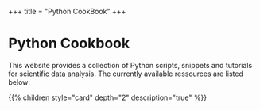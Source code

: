 +++
title = "Python CookBook"
+++

# Python Cookbook

This website provides a collection of Python scripts, snippets and tutorials
for scientific data analysis.
The currently available ressources are listed below:

{{% children style="card" depth="2"  description="true" %}}
